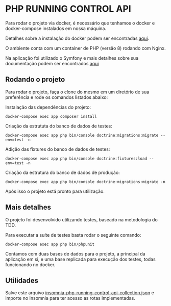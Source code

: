 # PHP RUNNING CONTROL API

Para rodar o projeto via docker, é necessário que tenhamos o docker e docker-compose instalados em nossa máquina.

Detalhes sobre a instalação do docker podem ser encontradas [aqui](https://marcosteodoro.dev/blog/dockerizando-seu-ambiente-de-desenvolvimento-php/).

O ambiente conta com um container de PHP (versão 8) rodando com Nginx.

Na aplicação foi utilizado o Symfony e mais detalhes sobre sua documentação podem ser encontrados [aqui](https://symfony.com/doc/current/index.html)

## Rodando o projeto
Para rodar o projeto, faça o clone do mesmo em um diretório de sua preferência e rode os comandos listados abaixo:


Instalação das dependências do projeto:
```
docker-compose exec app composer install
```
Criação da estrututa do banco de dados de testes:
```
docker-compose exec app php bin/console doctrine:migrations:migrate --env=test -n
```

Adição das fixtures do banco de dados de testes:
```
docker-compose exec app php bin/console doctrine:fixtures:load --env=test -n
```

Criação da estrutura do banco de dados de produção:
```
docker-compose exec app php bin/console doctrine:migrations:migrate -n
```

Após isso o projeto está pronto para utilização.

## Mais detalhes
O projeto foi desenvolvido utilizando testes, baseado na metodologia do TDD.

Para executar a suíte de testes basta rodar o seguinte comando:
```
docker-compose exec app php bin/phpunit
```

Contamos com duas bases de dados para o projeto, a principal da aplicação em si, e uma base replicada para execução dos testes, todas funcionando no docker.

## Utilidades
Salve este arquivo [insomnia-php-running-control-api-collection.json](https://github.com/marcosteodoro/php_running_control_api/blob/main/insomnia-php-running-control-api-collection.json) e importe no Insomnia para ter acesso as rotas implementadas.